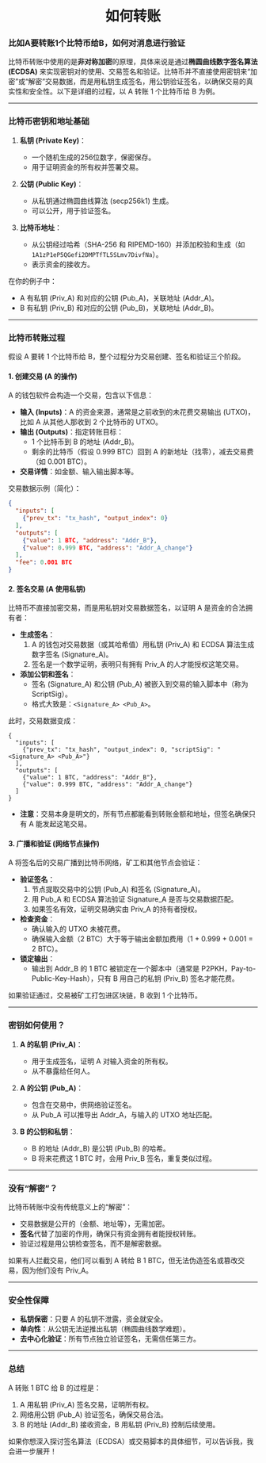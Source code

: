 <h1 align="center">如何转账</h1>




### 比如A要转账1个比特币给B，如何对消息进行验证



比特币转账中使用的是**非对称加密**的原理，具体来说是通过**椭圆曲线数字签名算法 (ECDSA)** 来实现密钥对的使用、交易签名和验证。比特币并不直接使用密钥来“加密”或“解密”交易数据，而是用私钥生成签名，用公钥验证签名，以确保交易的真实性和安全性。以下是详细的过程，以 A 转账 1 个比特币给 B 为例。

---

### 比特币密钥和地址基础
1. **私钥 (Private Key)**：
   - 一个随机生成的256位数字，保密保存。
   - 用于证明资金的所有权并签署交易。

2. **公钥 (Public Key)**：
   - 从私钥通过椭圆曲线算法 (secp256k1) 生成。
   - 可以公开，用于验证签名。

3. **比特币地址**：
   - 从公钥经过哈希（SHA-256 和 RIPEMD-160）并添加校验和生成（如 `1A1zP1eP5QGefi2DMPTfTL5SLmv7DivfNa`）。
   - 表示资金的接收方。

在你的例子中：
- A 有私钥 (Priv_A) 和对应的公钥 (Pub_A)，关联地址 (Addr_A)。
- B 有私钥 (Priv_B) 和对应的公钥 (Pub_B)，关联地址 (Addr_B)。

---

### 比特币转账过程
假设 A 要转 1 个比特币给 B，整个过程分为交易创建、签名和验证三个阶段。

#### 1. 创建交易 (A 的操作)
A 的钱包软件会构造一个交易，包含以下信息：
- **输入 (Inputs)**：A 的资金来源，通常是之前收到的未花费交易输出 (UTXO)，比如 A 从其他人那收到 2 个比特币的 UTXO。
- **输出 (Outputs)**：指定转账目标：
  - 1 个比特币到 B 的地址 (Addr_B)。
  - 剩余的比特币（假设 0.999 BTC）回到 A 的新地址（找零），减去交易费（如 0.001 BTC）。
- **交易详情**：如金额、输入输出脚本等。

交易数据示例（简化）：
```json
{
  "inputs": [
    {"prev_tx": "tx_hash", "output_index": 0}
  ],
  "outputs": [
    {"value": 1 BTC, "address": "Addr_B"},
    {"value": 0.999 BTC, "address": "Addr_A_change"}
  ],
  "fee": 0.001 BTC
}
```

#### 2. 签名交易 (A 使用私钥)
比特币不直接加密交易，而是用私钥对交易数据签名，以证明 A 是资金的合法拥有者：
- **生成签名**：
  1. A 的钱包对交易数据（或其哈希值）用私钥 (Priv_A) 和 ECDSA 算法生成数字签名 (Signature_A)。
  2. 签名是一个数学证明，表明只有拥有 Priv_A 的人才能授权这笔交易。
- **添加公钥和签名**：
  - 签名 (Signature_A) 和公钥 (Pub_A) 被嵌入到交易的输入脚本中（称为 ScriptSig）。
  - 格式大致是：`<Signature_A> <Pub_A>`。

此时，交易数据变成：
```
{
  "inputs": [
    {"prev_tx": "tx_hash", "output_index": 0, "scriptSig": "<Signature_A> <Pub_A>"}
  ],
  "outputs": [
    {"value": 1 BTC, "address": "Addr_B"},
    {"value": 0.999 BTC, "address": "Addr_A_change"}
  ]
}
```

- **注意**：交易本身是明文的，所有节点都能看到转账金额和地址，但签名确保只有 A 能发起这笔交易。

#### 3. 广播和验证 (网络节点操作)
A 将签名后的交易广播到比特币网络，矿工和其他节点会验证：
- **验证签名**：
  1. 节点提取交易中的公钥 (Pub_A) 和签名 (Signature_A)。
  2. 用 Pub_A 和 ECDSA 算法验证 Signature_A 是否与交易数据匹配。
  3. 如果签名有效，证明交易确实由 Priv_A 的持有者授权。
- **检查资金**：
  - 确认输入的 UTXO 未被花费。
  - 确保输入金额（2 BTC）大于等于输出金额加费用（1 + 0.999 + 0.001 = 2 BTC）。
- **锁定输出**：
  - 输出到 Addr_B 的 1 BTC 被锁定在一个脚本中（通常是 P2PKH，Pay-to-Public-Key-Hash），只有 B 用自己的私钥 (Priv_B) 签名才能花费。

如果验证通过，交易被矿工打包进区块链，B 收到 1 个比特币。

---

### 密钥如何使用？
1. **A 的私钥 (Priv_A)**：
   - 用于生成签名，证明 A 对输入资金的所有权。
   - 从不暴露给任何人。

2. **A 的公钥 (Pub_A)**：
   - 包含在交易中，供网络验证签名。
   - 从 Pub_A 可以推导出 Addr_A，与输入的 UTXO 地址匹配。

3. **B 的公钥和私钥**：
   - B 的地址 (Addr_B) 是公钥 (Pub_B) 的哈希。
   - B 将来花费这 1 BTC 时，会用 Priv_B 签名，重复类似过程。

---

### 没有“解密”？
比特币转账中没有传统意义上的“解密”：
- 交易数据是公开的（金额、地址等），无需加密。
- **签名**代替了加密的作用，确保只有资金拥有者能授权转账。
- 验证过程是用公钥检查签名，而不是解密数据。

如果有人拦截交易，他们可以看到 A 转给 B 1 BTC，但无法伪造签名或篡改交易，因为他们没有 Priv_A。

---

### 安全性保障
- **私钥保密**：只要 A 的私钥不泄露，资金就安全。
- **单向性**：从公钥无法逆推出私钥（椭圆曲线数学难题）。
- **去中心化验证**：所有节点独立验证签名，无需信任第三方。

---

### 总结
A 转账 1 BTC 给 B 的过程是：
1. A 用私钥 (Priv_A) 签名交易，证明所有权。
2. 网络用公钥 (Pub_A) 验证签名，确保交易合法。
3. B 的地址 (Addr_B) 接收资金，B 用私钥 (Priv_B) 控制后续使用。

如果你想深入探讨签名算法（ECDSA）或交易脚本的具体细节，可以告诉我，我会进一步展开！